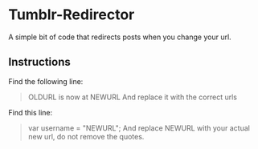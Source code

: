 # Tumblr-Redirector
A simple bit of code that redirects posts when you change your url.

## Instructions
Find the following line:
> OLDURL is now at NEWURL
And replace it with the correct urls

Find this line:
> var username = "NEWURL";
And replace NEWURL with your actual new url, do not remove the quotes.